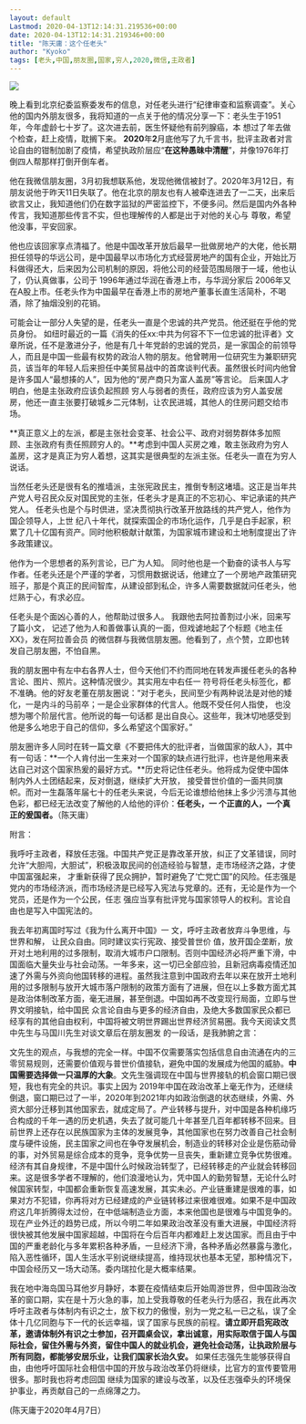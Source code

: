 ```yaml
---
layout: default
Lastmod: 2020-04-13T12:14:31.219536+00:00
date: 2020-04-13T12:14:31.219346+00:00
title: "陈天庸：这个任老头"
author: "Kyoko"
tags: [老头,中国,朋友圈,国家,穷人,2020,微信,主政者]
---
```


![](https://images.weserv.nl/?url=https%3A//assets.matters.news/embed/4c68ca79-70cd-4de7-a6fe-2ee5e46ef1c9.jpeg)

晚上看到北京纪委监察委发布的信息，对任老头进行“纪律审查和监察调查”。关心他的国内外朋友很多，我将知道的一点关于他的情况分享一下：老头生于1951年，今年虚龄七十岁了。这次进去前，医生怀疑他有前列腺癌，本 想过了年去做个检查，赶上疫情，耽搁下来。 **2020**年**2**月底他写了九千言书，批评主政者对言论自由的钳制加剧了疫情，希望执政阶层应“**在这种愚昧中清醒**”，并像1976年打倒四人帮那样打倒开倒车者。

他在我微信朋友圈，3月初我想联系他，发现他微信被封了。2020年3月12日，有朋友说他于昨天11日失联了。他在北京的朋友也有人被牵连进去了一二天，出来后欲言又止，我知道他们仍在数字监狱的严密监控下，不便多问。然后是国内外各种传言，我知道那些传言不实，但也理解传的人都是出于对他的关心与 尊敬，希望他没事，平安回家。

他也应该回家享点清福了。他是中国改革开放后最早一批做房地产的大佬，他长期担任领导的华远公司，是中国最早以市场化方式经营房地产的国有企业，开始比万科做得还大，后来因为公司机制的原因，将他公司的经营范围局限于一域，他也认了，仍认真做事，公司于 1996年通过华润在香港上市，与华润分家后 2006年又在A股上市。任老头作为中国最早在香港上市的房地产董事长直生活简朴，不喝酒，除了抽烟没别的花销。

可能会让一部分人失望的是，任老头一直是个忠诚的共产党员。他还挺在乎他的党员身份。 如纽时最近的一篇《消失的任xx:中共为何容不下一位忠诚的批评者》文章所说，任不是激进分子，他是有几十年党龄的忠诚的党员，是一家国企的前领导人，而且是中国一些最有权势的政治人物的朋友。他曾聘用一位研究生为兼职研究员，该当年的年轻人后来担任中美贸易战中的首席谈判代表。虽然很长时间内他曾是许多国人“最想揍的人”，因为他的“房产商只为富人盖房”等言论。 后来国人才明白，他是主张政府应该负起照顾 穷人与弱者的责任，政府应该为穷人盖安居房，他还一直主张要打破城乡二元体制，让农民进城，其他人的住房问题交给市场。

**真正意义上的左派，都是主张社会变革、社会公平、政府对弱势群体多加照顾、主张政府有责任照顾穷人的。**考虑到中国人买房之难，敢主张政府为穷人盖房，这才是真正为穷人着想，这其实是很典型的左派主张。任老头一直在为穷人说话。

当然任老头还是很有名的推墙派，主张宪政民主，推倒专制这堵墙。这正是当年共产党人号召民众反对国民党的主张，任老头才是真正的不忘初心、牢记承诺的共产党人。 任老头也是个与时倶进，坚决贯彻执行改革开放路线的共产党人，他作为国企领导人，上世 纪八十年代，就探索国企的市场化运作，几乎是白手起家，积累了几十亿国有资产。同时他积极献计献策，为国家城市建设和土地制度提出了许多政策建议。

他作为一个思想者的系列言论，已广为人知。 同时他也是一个勤奋的读书人与写作者。任老头还是个严谨的学者，习惯用数据说话，他建立了一个房地产政策研究班子，那是个真正的民间智库，从建设部到私企，许多人需要数据就问任老头，他烂熟于心，有求必应。

任老头是个面凶心善的人，他帮助过很多人。 我跟他去阿拉善割过小米，回来写了篇小文， 记述了他为人和善做事认真的一面，但戏谑地起了个标题《地主任XX》，发在阿拉善会员 的微信群与我微信朋友圈。他看到了，点个赞，立即也转发自己朋友圈，不怕自黑。

我的朋友圈中有左中右各界人士，但今天他们不约而同地在转发声援任老头的各种言论、图片、照片。这种情况很少。其实用左中右任一 符号将任老头标签化，都不准确。他的好友老董在朋友圈说：“对于老头，民间至少有两种说法是对他的矮化，一是内斗的马前卒；一是企业家群体的代言人。他既不受任何人指使， 也没想为哪个阶层代言。他所说的每一句话都 是出自良心。这些年，我沐切地感受到他是多么地忠于自己的信仰，多么希望这个国家好。”

朋友圈许多人同时在转一篇文章《不要把伟大的批评者，当做国家的敌人》，其中有一句话：**一个人肯付出一生来对一个国家的缺点进行批评，也许是他用来表达自己对这个国家热爰的最好方式。**历史将记住任老头。他将成为促使中国体制内外人士团结起来，反对倒退，继续扩大开放， 接受普世价值的一面共同旗帜。而对一生磊落年届七十的任老头来说，今后无论谁想给他抹上多少污溃与其他色彩，都已经无法改变了解他的人给他的评价：**任老头，一 个正直的人，一个真正的爰国者。**（陈天庸）

附言：

我呼吁主政者，释放任志强。中国共产党正是靠改革开放，纠正了文革错误，同时允许“大胆闯，大胆试”，积极汲取民间的创造经验与智慧，走市场经济之路，才使中国富强起来， 才重新获得了民众拥护，暂时避免了‘亡党亡国”的风险。任志强是党内的市场经济派，而市场经济是已经写入宪法与党章的。还有，无论是作为一个党员，还是作为一个公民，任志 强应当享有批评党与国家领导人的权利。言论自由也是写入中国宪法的。

我去年初离国时写过《我为什么离开中国》一 文，呼吁主政者放弃斗争思维，与世界和解， 让民众自由。同时建议实行宪政、接受普世价 值，放开国企垄断，放开对土地利用的过多限制，取消大城市户口限制。否则中国经济必将严重下滑，中国面临大量失业与社会动荡。一年多来，这一切已全部应验，且新冠病毒疫情还加速了外需与外资向他国转移的进程。虽然我注意到中国政府去年以来在放开土地利用的过多限制与放开大城市落户限制的政策方面有了进展，但在以上多数方面尤其是政治体制改革方面，毫无进展，甚至倒退。中国如再不改变现行局面，立即与世界文明接轨，给中国民 众言论自由与更多的经济自由，及绝大多数国家民众都已经享有的其他自由权利，中国将被文明世界踢出世界经济贸易圈。我今天阅读文贯中先生与马国川先生对谈文章后在朋友圈发 的一段话，是我肺腑之言：

文先生的观点，与我想的完全一样。中国不仅需要落实包括信息自由流通在内的三零贸易规则，还需要价值观与普世价值接轨，避免中国的发展成为他国的威胁。**中国需要选择做一只温厚的大象**。文先生强调现在中国与世界接轨的机会窗口期已很短，我也有完全的共识。事实上因为 2019年中国在政治改革上毫无作为，还继续倒退，窗口期已过了一半，2020年到2021年内如政治倒退的状态继续，外需、外资大部分迁移到其他国家去，就成定局了。产业转移与提升，对中国是各种机缘巧合构成的千年一遇的历史机遇，失去了就可能几十年甚至几百年都转移不回来。目前世界上还存在以民族国家为主体的发展竞争，其他国家也在努力改善自己社会制度与硬件设施，民主国家之间也在争夺发展机会，制造业的转移对企业是伤筋动骨的事，对外贸易是综合成本的竞争，竞争优势一旦丧失，重新建立竞争优势很难。经济有其自身规律，不是中国什么时候政治转型了，已经转移走的产业就会转移回来。这是很多学者不理解的，他们浪漫地认为，凭中国人的勤劳智慧，无论什么时候国家转型，中国都会重新恢复高速发展，其实未必。产业链重建是很难的事，如果对方不犯错，你再将对方已经建成的产业链转移过来很难很难。如果不是中国政府这几年折腾得太过份，在中低端制造业方面，本来他国也是很难与中国竞争的。现在产业外迁的趋势已成，所以今明二年如果政治改革没有重大进展，中国经济将很快被其他发展中国家超越，中国将在今后百年内都难赶上发达国家。而且由于中国的严重老龄化与多年累积各种矛盾，一旦经济下滑，各种矛盾必然暴露与激化，陷入恶性循环，国人生活水平别说继续提高，维持现状也基本无望，那种情况下，中国会经历又一场大动荡。委内瑞拉化是大概率结果。

我在地中海岛国马耳他岁月静好，本要在疫情结束后开始周游世界，但中国政治改革的窗口期，实在是十万火急的事，加上受我尊敬的任老头行为感召，我在此再次呼吁主政者与体制内有识之士，放下权力的傲慢，别为一党之私一已之私，误了全体十几亿同胞与下一代的长远幸福，误了国家与民族的前程。**请立即开启宪政改革，邀请体制外有识之士参加，召开圆桌会议，拿出诚意，用实际取信于国人与国际社会，留住外需与外资，留住中国人的就业机会，避免社会动荡，让执政阶层与所有同胞，都能够安居乐业，让我们国家长治久安。** 如果任志强先生能够获得自由，由他呼吁国际社会相信中国的开放与政治改革仍将继续，比官方的宣传要管用很多。那时我也将考虑回国 继续为国家的建设与改革，以及任志强牵头的环境保护事业，再贡献自己的一点绵薄之力。

(陈天庸于2020年4月7日）

